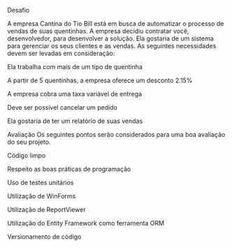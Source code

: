 Desafio

A empresa Cantina do Tio Bill está em busca de automatizar o processo de vendas de suas quentinhas. A empresa decidiu contratar você, desenvolvedor, para desenvolver a solução. Ela gostaria de um sistema para gerenciar os seus clientes e as vendas. As seguintes necessidades devem ser levadas em consideração:

Ela trabalha com mais de um tipo de quentinha

A partir de 5 quentinhas, a empresa oferece um desconto 2.15%

A empresa cobra uma taxa variável de entrega

Deve ser possível cancelar um pedido

Ela gostaria de ter um relatório de suas vendas



Avaliação
Os seguintes pontos serão considerados para uma boa avaliação do seu projeto.

Código limpo

Respeito as boas práticas de programação

Uso de testes unitários

Utilização de WinForms

Utilização de ReportViewer

Utilização do Entity Framework como ferramenta ORM

Versionamento de código
